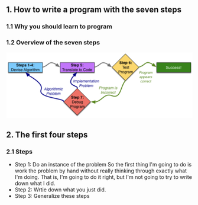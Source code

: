 ## 1. How to write a program with the seven steps

### 1.1 Why you should learn to program

### 1.2 Overview of the seven steps

<img src="./the seven steps.png" width="750px">

## 2. The first four steps

### 2.1 Steps

- Step 1: Do an instance of the problem
  So the first thing I'm going to do is work the problem by hand without really thinking through exactly what I'm doing. That is, I'm going to do it right, but I'm not going to try to write down what I did.
- Step 2: Wrtie down what you just did.
- Step 3: Generalize these steps
